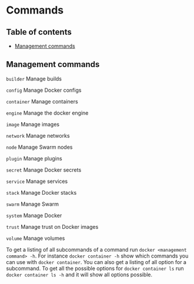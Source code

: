 # Commands

## Table of contents
* [Management commands](#management-commands)

## Management commands
`builder` Manage builds

`config` Manage Docker configs

`container` Manage containers

`engine` Manage the docker engine

`image` Manage images

`network` Manage networks

`node` Manage Swarm nodes

`plugin` Manage plugins

`secret` Manage Docker secrets

`service` Manage services

`stack` Manage Docker stacks

`swarm` Manage Swarm

`system` Manage Docker

`trust` Manage trust on Docker images

`volume` Manage volumes

To get a listing of all subcommands of a command run `docker <management command> -h`.
For instance `docker container -h` show which commands you can use with `docker container`.
You can also get a listing of all option for a subcommand.
To get all the possible options for `docker container ls` run `docker container ls -h` 
and it will show all options possible.